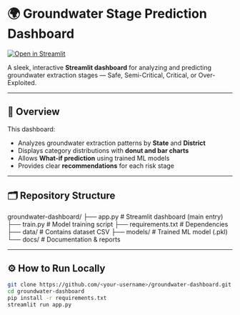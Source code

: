 # 🌍 Groundwater Stage Prediction Dashboard

[![Open in Streamlit](https://static.streamlit.io/badges/streamlit_badge_black_white.svg)](https://groundwater-dashboard-model.streamlit.app/)

A sleek, interactive **Streamlit dashboard** for analyzing and predicting groundwater extraction stages — Safe, Semi-Critical, Critical, or Over-Exploited.

---

## 🧠 Overview

This dashboard:
- Analyzes groundwater extraction patterns by **State** and **District**
- Displays category distributions with **donut and bar charts**
- Allows **What-if prediction** using trained ML models
- Provides clear **recommendations** for each risk stage

---

## 🗂️ Repository Structure

groundwater-dashboard/
├── app.py # Streamlit dashboard (main entry)
├── train.py # Model training script
├── requirements.txt # Dependencies
├── data/ # Contains dataset CSV
├── models/ # Trained ML model (.pkl)
└── docs/ # Documentation & reports


---

## ⚙️ How to Run Locally

```bash
git clone https://github.com/<your-username>/groundwater-dashboard.git
cd groundwater-dashboard
pip install -r requirements.txt
streamlit run app.py
